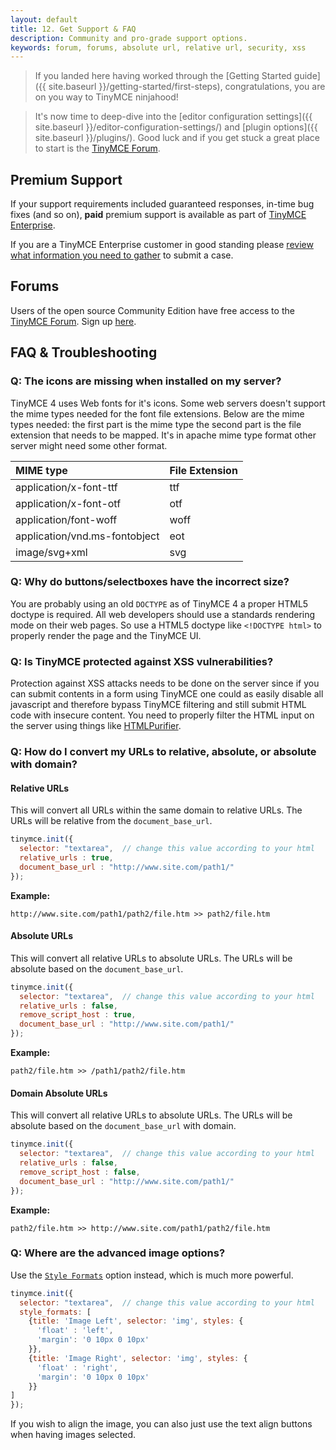 ```yaml
---
layout: default
title: 12. Get Support & FAQ
description: Community and pro-grade support options.
keywords: forum, forums, absolute url, relative url, security, xss
---
```


> If you landed here having worked through the [Getting Started guide]({{ site.baseurl }}/getting-started/first-steps), congratulations, you are on you way to TinyMCE ninjahood!

> It's now time to deep-dive into the [editor configuration settings]({{ site.baseurl }}/editor-configuration-settings/) and [plugin options]({{ site.baseurl }}/plugins/). Good luck and if you get stuck a great place to start is the [TinyMCE Forum](http://www.tinymce.com/forum/).


## Premium Support
If your support requirements included guaranteed responses, in-time bug fixes (and so on), **paid** premium support is available as part of [TinyMCE Enterprise](http://www.tinymce.com/enterprise/).

If you are a TinyMCE Enterprise customer in good standing please [review what information you need to gather](http://docs.ephox.com/pages/viewpage.action?pageId=19760628) to submit a case.


## Forums
Users of the open source Community Edition have free access to the [TinyMCE Forum](http://www.tinymce.com/forum/). Sign up [here](http://www.tinymce.com/forum/register.php).


## FAQ & Troubleshooting

### Q: The icons are missing when installed on my server?

TinyMCE 4 uses Web fonts for it's icons. Some web servers doesn't support the mime types needed for the font file extensions. Below are the mime types needed: the first part is the mime type the second part is the file extension that needs to be mapped. It's in apache mime type format other server might need some other format.

| MIME type                     | File Extension |
|:------------------------------|:---------------|
| application/x-font-ttf        | ttf  |
| application/x-font-otf        | otf  |
| application/font-woff         | woff |
| application/vnd.ms-fontobject | eot  |
| image/svg+xml                 | svg  |



### Q: Why do buttons/selectboxes have the incorrect size?

You are probably using an old `DOCTYPE` as of TinyMCE 4 a proper HTML5 doctype is required. All web developers should use a standards rendering mode on their web pages. So use a HTML5 doctype like `<!DOCTYPE html>` to properly render the page and the TinyMCE UI.

### Q: Is TinyMCE protected against XSS vulnerabilities?

Protection against XSS attacks needs to be done on the server since if you can submit contents in a form using TinyMCE one could as easily disable all javascript and therefore bypass TinyMCE filtering and still submit HTML code with insecure content. You need to properly filter the HTML input on the server using things like [HTMLPurifier](http://htmlpurifier.org/).

### Q: How do I convert my URLs to relative, absolute, or absolute with domain?

#### Relative URLs

This will convert all URLs within the same domain to relative URLs. The URLs will be relative from the `document_base_url`.

```js
tinymce.init({
  selector: "textarea",  // change this value according to your html
  relative_urls : true,
  document_base_url : "http://www.site.com/path1/"
});
```

**Example:**

`http://www.site.com/path1/path2/file.htm >> path2/file.htm`

#### Absolute URLs

This will convert all relative URLs to absolute URLs. The URLs will be absolute based on the `document_base_url`.

```js
tinymce.init({
  selector: "textarea",  // change this value according to your html
  relative_urls : false,
  remove_script_host : true,
  document_base_url : "http://www.site.com/path1/"
});
```

**Example:**

`path2/file.htm >> /path1/path2/file.htm`

#### Domain Absolute URLs

This will convert all relative URLs to absolute URLs. The URLs will be absolute based on the `document_base_url` with domain.

```js
tinymce.init({
  selector: "textarea",  // change this value according to your html
  relative_urls : false,
  remove_script_host : false,
  document_base_url : "http://www.site.com/path1/"
});
```

**Example:**

`path2/file.htm >> http://www.site.com/path1/path2/file.htm`

### Q: Where are the advanced image options?

Use the [`Style Formats`](/editor-configuration-settings/content-filtering/#style_formats) option instead, which is much more powerful.

```js
tinymce.init({
  selector: "textarea",  // change this value according to your html
  style_formats: [
    {title: 'Image Left', selector: 'img', styles: {
      'float' : 'left',
      'margin': '0 10px 0 10px'
    }},
    {title: 'Image Right', selector: 'img', styles: {
      'float' : 'right',
      'margin': '0 10px 0 10px'
    }}
]
});
```

If you wish to align the image, you can also just use the text align buttons when having images selected.
